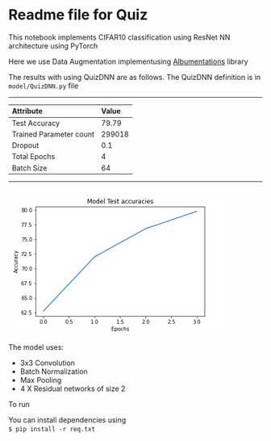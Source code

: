 

# Readme file for Quiz

This notebook implements CIFAR10 classification using ResNet NN architecture using PyTorch 

Here we use Data Augmentation implementusing [Albumentations](https://github.com/albumentations-team/albumentations) library

The results with using QuizDNN are as follows. The QuizDNN definition is in `model/QuizDNN.py` file
 
----
| Attribute | Value |
|:--- | :--- |
| Test Accuracy | 79.79 |
| Trained Parameter count   |299018 |
| Dropout | 0.1 |
| Total Epochs | 4 |
| Batch Size | 64|

----

![](Accuracies-Quiz.png)

The model uses:
* 3x3 Convolution
* Batch Normalization
* Max Pooling
* 4 X Residual networks of size 2 

To run 

You can install dependencies using  
`$ pip install -r req.txt`


